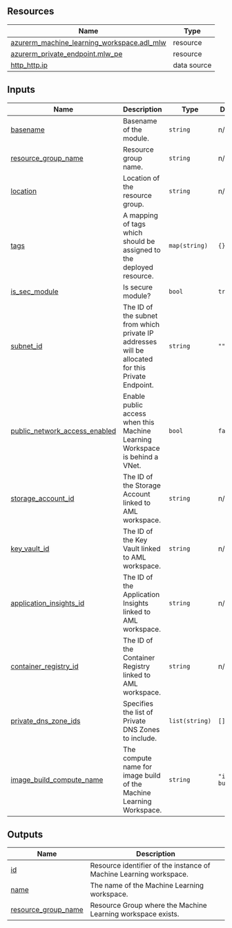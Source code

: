 <!-- BEGIN_TF_DOCS -->
## Resources

| Name | Type |
|------|------|
| [azurerm_machine_learning_workspace.adl_mlw](https://registry.terraform.io/providers/hashicorp/azurerm/latest/docs/resources/machine_learning_workspace) | resource |
| [azurerm_private_endpoint.mlw_pe](https://registry.terraform.io/providers/hashicorp/azurerm/latest/docs/resources/private_endpoint) | resource |
| [http_http.ip](https://registry.terraform.io/providers/hashicorp/http/latest/docs/data-sources/http) | data source |

## Inputs

| Name | Description | Type | Default | Required |
|------|-------------|------|---------|:--------:|
| <a name="input_basename"></a> [basename](#input\_basename) | Basename of the module. | `string` | n/a | yes |
| <a name="input_resource_group_name"></a> [resource\_group\_name](#input\_resource\_group\_name) | Resource group name. | `string` | n/a | yes |
| <a name="input_location"></a> [location](#input\_location) | Location of the resource group. | `string` | n/a | yes |
| <a name="input_tags"></a> [tags](#input\_tags) | A mapping of tags which should be assigned to the deployed resource. | `map(string)` | `{}` | no |
| <a name="input_is_sec_module"></a> [is\_sec\_module](#input\_is\_sec\_module) | Is secure module? | `bool` | `true` | no |
| <a name="input_subnet_id"></a> [subnet\_id](#input\_subnet\_id) | The ID of the subnet from which private IP addresses will be allocated for this Private Endpoint. | `string` | `""` | no |
| <a name="input_public_network_access_enabled"></a> [public\_network\_access\_enabled](#input\_public\_network\_access\_enabled) | Enable public access when this Machine Learning Workspace is behind a VNet. | `bool` | `false` | no |
| <a name="input_storage_account_id"></a> [storage\_account\_id](#input\_storage\_account\_id) | The ID of the Storage Account linked to AML workspace. | `string` | n/a | yes |
| <a name="input_key_vault_id"></a> [key\_vault\_id](#input\_key\_vault\_id) | The ID of the Key Vault linked to AML workspace. | `string` | n/a | yes |
| <a name="input_application_insights_id"></a> [application\_insights\_id](#input\_application\_insights\_id) | The ID of the Application Insights linked to AML workspace. | `string` | n/a | yes |
| <a name="input_container_registry_id"></a> [container\_registry\_id](#input\_container\_registry\_id) | The ID of the Container Registry linked to AML workspace. | `string` | n/a | yes |
| <a name="input_private_dns_zone_ids"></a> [private\_dns\_zone\_ids](#input\_private\_dns\_zone\_ids) | Specifies the list of Private DNS Zones to include. | `list(string)` | `[]` | no |
| <a name="input_image_build_compute_name"></a> [image\_build\_compute\_name](#input\_image\_build\_compute\_name) | The compute name for image build of the Machine Learning Workspace. | `string` | `"image-builder"` | no |

## Outputs

| Name | Description |
|------|-------------|
| <a name="output_id"></a> [id](#output\_id) | Resource identifier of the instance of Machine Learning workspace. |
| <a name="output_name"></a> [name](#output\_name) | The name of the Machine Learning workspace. |
| <a name="output_resource_group_name"></a> [resource\_group\_name](#output\_resource\_group\_name) | Resource Group where the Machine Learning workspace exists. |
<!-- END_TF_DOCS -->